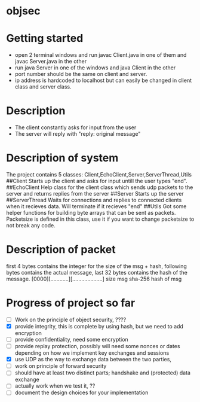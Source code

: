 # objsec
# Getting started
  * open 2 terminal windows and run javac Client.java in one of them and javac Server.java in the other
  * run java Server <port number> in one of the windows and java Client <port number> in the other
  * port number should be the same on client and server.
  * ip address is hardcoded to localhost but can easily be changed in client class and server class.
# Description
  * The client constantly asks for input from the user
  * The server will reply with "reply: original message"
# Description of system
  The project contains 5 classes: Client,EchoClient,Server,ServerThread,Utils
  ##Client
  Starts up the client and asks for input untill the user types "end". 
  ##EchoClient
  Help class for the client class which sends udp packets to the server and returns replies from the server
  ##Server
  Starts up the server
  ##ServerThread
  Waits for connections and replies to connected clients when it recieves data.
  Will terminate if it recieves "end"
  ##Utils
  Got some helper functions for building byte arrays that can be sent as packets.
  Packetsize is defined in this class, use it if you want to change packetsize to not break any code.
  
# Description of packet
  first 4 bytes contains the integer for the size of the msg + hash, following bytes contains the actual message,
  last 32 bytes contains the hash of the message.
  [0000][............][....................]
  size      msg        sha-256 hash of msg 
  
# Progress of project so far
- [ ] Work on the principle of object security, ????
- [x] provide integrity, this is complete by using hash, but we need to add encryption
- [ ] provide confidentiality, need some encryption
- [ ] provide replay protection, possibly will need some nonces or dates depending on how we implement key exchanges and sessions
- [X] use UDP as the way to exchange data between the two parties,
- [ ] work on principle of forward security
- [ ] should have at least two distinct parts; handshake and (protected) data exchange
- [ ] actually work when we test it, ??
- [ ] document the design choices for your implementation
